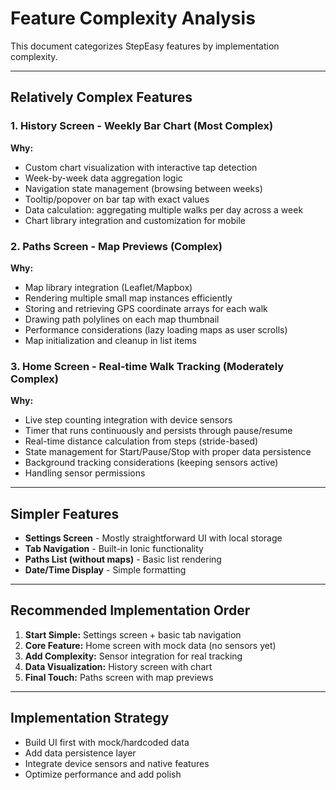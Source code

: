 # Feature Complexity Analysis

This document categorizes StepEasy features by implementation complexity.

---

## Relatively Complex Features

### 1. **History Screen - Weekly Bar Chart** (Most Complex)
**Why:**
- Custom chart visualization with interactive tap detection
- Week-by-week data aggregation logic
- Navigation state management (browsing between weeks)
- Tooltip/popover on bar tap with exact values
- Data calculation: aggregating multiple walks per day across a week
- Chart library integration and customization for mobile

### 2. **Paths Screen - Map Previews** (Complex)
**Why:**
- Map library integration (Leaflet/Mapbox)
- Rendering multiple small map instances efficiently
- Storing and retrieving GPS coordinate arrays for each walk
- Drawing path polylines on each map thumbnail
- Performance considerations (lazy loading maps as user scrolls)
- Map initialization and cleanup in list items

### 3. **Home Screen - Real-time Walk Tracking** (Moderately Complex)
**Why:**
- Live step counting integration with device sensors
- Timer that runs continuously and persists through pause/resume
- Real-time distance calculation from steps (stride-based)
- State management for Start/Pause/Stop with proper data persistence
- Background tracking considerations (keeping sensors active)
- Handling sensor permissions

---

## Simpler Features

- **Settings Screen** - Mostly straightforward UI with local storage
- **Tab Navigation** - Built-in Ionic functionality
- **Paths List (without maps)** - Basic list rendering
- **Date/Time Display** - Simple formatting

---

## Recommended Implementation Order

1. **Start Simple:** Settings screen + basic tab navigation
2. **Core Feature:** Home screen with mock data (no sensors yet)
3. **Add Complexity:** Sensor integration for real tracking
4. **Data Visualization:** History screen with chart
5. **Final Touch:** Paths screen with map previews

---

## Implementation Strategy

- Build UI first with mock/hardcoded data
- Add data persistence layer
- Integrate device sensors and native features
- Optimize performance and add polish

